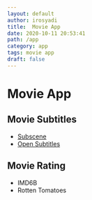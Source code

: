 ```yaml
---
layout: default
author: irosyadi
title:  Movie App
date: 2020-10-11 20:53:41
path: /app
category: app
tags: movie app
draft: false
---
```


# Movie App

## Movie Subtitles
- [Subscene](https://subscene.com/)
- [Open Subtitles](https://www.opensubtitles.org/)

## Movie Rating
- IMD6B
- Rotten Tomatoes